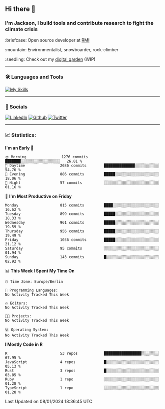 ## Hi there :wave:
### I'm Jackson, I build tools and contribute research to fight the climate crisis
<p> :briefcase: Open source developer at <a href="https://rmi.org/" alt="RMI">RMI</a></p>
<p> :mountain: Environmentalist, snowboarder, rock-climber</p>
<p> :seedling: Check out my <a href="https://jdhoffa.github.io/" alt="digital garden">digital garden</a> (WIP) </p>

---

### :hammer_and_wrench: Languages and Tools

[![My Skills](https://skillicons.dev/icons?i=r,python,rust,js,html,css,postgresql,neovim,azure,docker,git&perline=6&theme=dark)](https://skillicons.dev)

---

### :iphone: Socials

[![LinkedIn](https://skillicons.dev/icons?i=linkedin&theme=dark)](https://www.linkedin.com/in/jackson-hoffart/) 
[![Github](https://skillicons.dev/icons?i=github&theme=dark)](https://github.com/jdhoffa) 
[![Twitter](https://skillicons.dev/icons?i=twitter&theme=dark)](https://twitter.com/jdhoffart) 

---

### :chart_with_upwards_trend: Statistics:

 
<!--START_SECTION:waka-->
**I'm an Early 🐤** 

```text
🌞 Morning                1276 commits        ███████░░░░░░░░░░░░░░░░░░   26.01 % 
🌆 Daytime                2686 commits        ██████████████░░░░░░░░░░░   54.76 % 
🌃 Evening                886 commits         █████░░░░░░░░░░░░░░░░░░░░   18.06 % 
🌙 Night                  57 commits          ░░░░░░░░░░░░░░░░░░░░░░░░░   01.16 % 
```
📅 **I'm Most Productive on Friday** 

```text
Monday                   815 commits         ████░░░░░░░░░░░░░░░░░░░░░   16.62 % 
Tuesday                  899 commits         █████░░░░░░░░░░░░░░░░░░░░   18.33 % 
Wednesday                961 commits         █████░░░░░░░░░░░░░░░░░░░░   19.59 % 
Thursday                 956 commits         █████░░░░░░░░░░░░░░░░░░░░   19.49 % 
Friday                   1036 commits        █████░░░░░░░░░░░░░░░░░░░░   21.12 % 
Saturday                 95 commits          ░░░░░░░░░░░░░░░░░░░░░░░░░   01.94 % 
Sunday                   143 commits         █░░░░░░░░░░░░░░░░░░░░░░░░   02.92 % 
```


📊 **This Week I Spent My Time On** 

```text
🕑︎ Time Zone: Europe/Berlin

💬 Programming Languages: 
No Activity Tracked This Week

🔥 Editors: 
No Activity Tracked This Week

🐱‍💻 Projects: 
No Activity Tracked This Week

💻 Operating System: 
No Activity Tracked This Week
```

**I Mostly Code in R** 

```text
R                        53 repos            █████████████████░░░░░░░░   67.95 % 
JavaScript               4 repos             █░░░░░░░░░░░░░░░░░░░░░░░░   05.13 % 
Rust                     3 repos             █░░░░░░░░░░░░░░░░░░░░░░░░   03.85 % 
Ruby                     1 repo              ░░░░░░░░░░░░░░░░░░░░░░░░░   01.28 % 
TypeScript               1 repo              ░░░░░░░░░░░░░░░░░░░░░░░░░   01.28 % 
```




 Last Updated on 08/01/2024 18:36:45 UTC
<!--END_SECTION:waka-->
